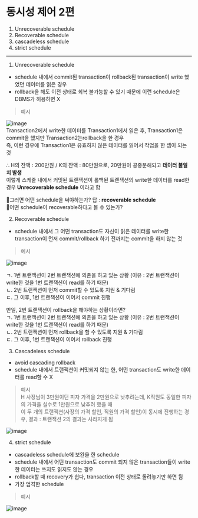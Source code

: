 # 동시성 제어 2편

1. Unrecoverable schedule
2. Recoverable schedule
3. cascadeless schedule  
4. strict schedule  
***

1. Unrecoverable schedule
- schedule 내에서 commit된 transaction이 rollback된 transaction이 write 했었던 데이터를 읽은 경우
- rollback을 해도 이전 상태로 회복 불가능할 수 있기 때문에 이런 schedule은 DBMS가 허용하면 X

> 예시    

![image](https://github.com/mithzinf/DB-Study/assets/124668883/0b51a8c0-6113-4c5a-b1c4-a1442359e4f8)  
Transaction2에서 write한 데이터를 Transaction1에서 읽은 후, Transaction1은 commit을 했지만 Transaction2는rollback을 한 경우  
즉, 이런 경우에 Transaction1은 유효하지 않은 데이터를 읽어서 작업을 한 셈이 되는 것

∴ H의 잔액 : 200만원 / K의 잔액 : 80만원으로, 20만원이 공중분해되고 **데이터 불일치 발생**  
이렇게 스케줄 내에서 커밋된 트랜잭션이 롤백된 트랜잭션의 write한 데이터를 read한 경우 **Unrecoverable schedule** 이라고 함  

🤯그러면 어떤 schedule을 써야하는가? 답 : **recoverable schedule**  
🤯어떤 schedule이 recoverable하다고 볼 수 있는가?


2. Recoverable schedule  
- schedule 내에서 그 어떤 transaction도 자신이 읽은 데이터를 write한 transaction이 먼저 commit/rollback 하기 전까지는 commit을 하지 않는 것  
  

> 예시

![image](https://github.com/mithzinf/DB-Study/assets/124668883/5154f02a-b366-4212-b741-784bddf48551)    

ㄱ. 1번 트랜잭션이 2번 트랜잭션에 의존을 하고 있는 상황 (이유 : 2번 트랜잭션이 write한 것을 1번 트랜잭션이 read를 하기 때문)    
ㄴ. 2번 트랜잭션이 먼저 commit할 수 있도록 지원 & 기다림     
ㄷ. 그 이후, 1번 트랜잭션이 이어서 commit 진행

만일, 2번 트랜잭션이 rollback을 해야하는 상황이라면?  
ㄱ. 1번 트랜잭션이 2번 트랜잭션에 의존을 하고 있는 상황 (이유 : 2번 트랜잭션이 write한 것을 1번 트랜잭션이 read를 하기 때문)   
ㄴ. 2번 트랜잭션이 먼저 rollback을 할 수 있도록 지원 & 기다림   
ㄷ. 그 이후, 1번 트랜잭션이 이어서 rollback 진행  


3. Cascadeless schedule
- avoid cascading rollback
- schedule 내에서 트랜잭션이 커밋되지 않는 한, 어떤 transaction도 write한 데이터를 read할 수 X  

> 예시  
> H 사장님이 3만원이던 피자 가격을 2만원으로 낮추려는데, K직원도 동일한 피자의 가격을 실수로 1만원으로 낮추려 했을 때  
> 이 두 개의 트랜잭션(사장의 가격 할인, 직원의 가격 할인)이 동시에 진행하는 경우, 결과 : 트랜잭션 2의 결과는 사라지게 됨  
 
![image](https://github.com/mithzinf/DB-Study/assets/124668883/2738bd03-a178-4d9a-b586-b7c4e73aae9d)


4. strict schedule
- cascadeless schedule에 보완을 한 schedule  
- schedule 내에서 어떤 transaction도 commit 되지 않은 transaction들이 write한 데이터는 쓰지도 읽지도 않는 경우  
- rollback할 때 recovery가 쉽다, transaction 이전 상태로 돌려놓기만 하면 됨  
- 가장 엄격한 schedule  

> 예시  

![image](https://github.com/mithzinf/DB-Study/assets/124668883/04113333-ee1e-4e8b-8ec2-8089621c8f50)


   





   
